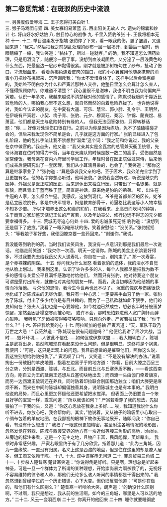 ## 第二卷觅荒城：在斑驳的历史中流浪
一.	另类度假爱琴海
二.	王子您得打美白针
1.	
三.	猴子马戏团与猫
四.	美女寡妇易萧蓝
五.	西出阳关无故人
六.	遗失的锦囊和妙计
七.	好山好水好姑娘
八.	触目惊心的战争
九.	千里入赘豹爷张
十.	王侯将相本无种
十一.	
十二.	举目温柔发于指端
张豹停了下来，看一眼我的伤，皱了皱眉，又退回来道：“我来。”然后把我之前胡乱处理的纱布一层一层揭开，到最后一层时，他眼睛缩了一缩，我讪笑道：“黏住了，所以一碰就疼。”
的确，我不知道怎么洒药处理，只是用酒浇了，随便涂一层了事。没想到血液凝固后，又分泌了一层浅黄色的什么东西，把最里边一层纱布黏得很紧。刚才就是被那树枝勾住了纱布，扯动了伤口，才流起血来。
看着黄褐色连着皮肉的豁口，张豹小心翼翼用他随身携带的消毒小刀把纱布挑起来，沉声训斥我：“你太不爱惜身体了，这样手以后会留疤痕的，我始终不明白你为什么和严寅若那种人交往，他整日里怎么会算计怎么害人，不懂得照顾你的。你难道不清楚？”
我心里很不是滋味，我也不明白我为何偏向严寅若。认识一年多来，我越来越说不清楚我对他的感情了。陈默说我趋向于靠近比较危险的人，哪怕我心里不这么想，就自然而然的向着危险靠拢了。
也许他说得对，我如今认识的朋友，在中夏有大遥、可乐、慧宝、郭小胖、孔令宇、王明然，在伊岐有严寅若、小契、梅子青、张豹、元夕、穆双珏、秦羽、钟锦、蘭奭煜、易萧蓝，他们都是天生与危险特别有缘的人。
但我无法回答张豹，只得转移话题：“你……好像对处理伤口很在行。之前以为你是因为练功，免不了磕磕碰碰才会的，但后来我发现你不简单是会，几乎就是这方面的行家。”
张豹已经进入了包扎阶段，他的包扎手法让我不禁想到“温柔”这个词：“我之前和你说过，我的父亲在京中做官的。”我点头，他又道：“我父亲其实是金瓦宫的总管兼天衢卫统领，先帝沐海君在位时的得力干将，当年在天鹰队的时候是数一数二的高手，受伤自然是家常便饭。我母亲在宫内六府里司学局工作，年轻时曾在医正院做过常侍，后来他们成亲后便研究出了一套医理，我们从小耳濡目染的，也会了。”
我笑道：“那你这算是继承家业了？”张豹道：“算是承袭我父亲的吧。至于医术，我弟弟完全学到了且更加有名。他的名字你想必听过，他叫张貌。”
张貌我当然听过，听说是岐京的医神，外祖父是医正院的医正，后来退休出来独立行医，只带出了一名徒弟，就是张貌，而且青出于蓝而胜于蓝，简直是神话。原来他是豹豹的弟弟。
唉，出生在牛逼的人家，怎么都会牛逼。我感叹，这放到现代，爷爷是首都某区的区长，姥爷是私立医院院长，爹是中央军领导，妈是教育部骨干，论逼格比我这等小人物幸福不知多少倍。
所以才培养出这么和善的豹豹，在我看来，比高贵而坎坷的钟锦，生于商贾之家却整天惦记王位的严寅若，以及年幼丧父、修行边远不得志的元夕都要幸福得多。
十三.	荒城无寻追心何处
十四.	爱的忠诚虽死无憾
豹豹道：“没想到还是留下了疤痕。”我看了一眼闪电形状的伤，笑着安慰他：“没关系。”张豹摇摇头：“等我娘子稍好些，我便回滕京要一些药回来。”
“谢谢你。”我说。

我没能等到豹豹的药。当时我们谈笑风生，我没有一点意识到那是我们最后一次说话。
他临走前笑道：“我欠你一次酒。明天一定请你。陈城的美食比东滨要好得多，不过我要先去给我岳父大人送寿礼，你自在一点，别拘束了。”
那一次寿宴，是个赤裸裸的阴谋。
十五.	你问我为什么发怒
看着张豹的遗体，我的泪水不自觉地从脸上划过。
我来到这里，认识了许许多多的人，每个人我都尽量把我为数不多的感情与关爱公平且满怀感激地付给他们。
然而只有张豹，他对待我这个朋友可谓是愿付出所有，就像他对其他的朋友一样。
而我，我当初却因为他结婚的事情而冷落他。
亏欠他的恩情，我今生今世再也还不尽了。
沉重的愧疚与伤痛很快地化成了对陈城主的无尽仇恨，我只有一种心思：一定要亲手血刃了他一家。张豹为了陈城，付出了多少代价是有目共睹的。而为了一己私欲就如此下狠手，他们的良知何在？张夫人当初也是一心要嫁他，如今枕边已然成空，想必夜半时分被噩梦惊醒，定然会因卧榻空寒而摧心吧。
或许不会，那时恐怕躲进他人宽广胸怀而醉心酣睡。
我听见了牙齿被咬得咯吱咯吱响，只想向外走。严寅若拉住了我：“你干什么？”
十六.	答应我给我的心
十七.	阿拉斯加的卷轴
严寅若道：“天，军队干政乃万世之大忌！”
我茫然道：“陈城现在很有问题是吗？”
他便给我讲了绵沙大战，当时……毁坏环境……人彼此不信任……如何促成伊旗联盟……
我大概明白了，陈城主是武将出身，虽然陈城现在看起来没什么问题，但是很明显，这终将是个祸患。
我便问：“可是，这只是宏观上的问题。我目前想做的是摧毁他们，照你这么说，我这生别想给豹豹报仇了。”
寅若叹了口气，又笑道：“不是没有解决的办法。”说着掏出一份破旧的羊皮地图，指着左边黑乎乎的地方道：“你看，目前大滕之西呈三分之势，分别是西渡、陈城、与丘北。而目前丘北与丘塞矛盾不断，——看这西南方向，刚自立为王的延南王还想从丘塞切块地出去；而西渡一头由伽门牵着旗京，而另一边西渡王蛰轲还在养兵，同时防着印拉联合别国那边独立；咱们大滕更是麻烦不断，而夹在中间的陈城却偏偏独善其身，说明陈城主也是有本事的。”
我明白他说的局势，而且心里更加怀疑他还更希望把水搅浑。
但表面上仍旧要当一个笨且好学的宝宝一样，乖乖问道：“所以我该如何？”
严寅若看穿了我的想法，先狠狠拍了一下我的头，又道：“你这心思放在我身上多好……唉，我知道我说什么你听不进去，你放心吧，我会帮你的。其实，”他说着，又从袖子的暗袋里小心取出一个绸布包着的羊皮地图，在我鄙视的眼神下故作无事地展开，随即问我：“你自己看，有没有什么想法？”
我扫了一眼这份更加精密，甚至附注各地情况的地形图，忽然发觉在羽西、陈城与西渡交界的地方有一块近似等腰三角形的高地，blabla，从旁边的标注来看，这是一个无主之地，且物产丰富，民风彪悍，英雄辈出。
我顿时非常感兴趣。
严寅若眼里终于有了几分欣赏，指着那儿道：“此为三角城，因为一些缘故，一直没有归属。名义上这是西渡的地盘，但是住在这里的却是滕人居多，但工商又依赖于陈。
十八.	
十九.	谍中谍客串无间道
二十.	罪恶贸易三角城
二十一.	十步杀人楚昔寒
楚昔寒笑道：“你说得倒是好听。只是啊，理想总是听起来神圣，可是一旦一个群体为了所谓的某种理想，开始崇尚暴力啊杀戮了的，无视好不容易维持的律令和人命，那他们无论多么骇人听闻的事情都是干得出来的。”
我忽然想到曾经学过的一个历史错误，心下大变。但仍旧反驳他道：“可是你在做的，和他们有什么区别么？”
楚昔寒一听哈哈大笑，朗声道：“的确没什么区别啊，不过啊，我只是想过，我从前的生活啊。如今的三角城，哪里是人可以活的地方。”
二十二.	风云一变羽西崩
二十三.	你离开的他回来
二十四.	睡你就要睡彻底
